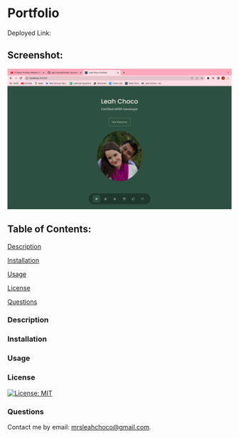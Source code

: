 # Portfolio

Deployed Link:

## Screenshot:

![screenshot](./src/assets/Screen%20Shot%202023-01-17%20at%202.54.15%20PM.png)

## Table of Contents:

[Description](#Description)

[Installation](#Installation)

[Usage](#Usage)

[License](#License)

[Questions](#Questions)

### Description

### Installation

### Usage

### License

[![License: MIT](https://img.shields.io/badge/License-MIT-yellow.svg)](https://opensource.org/licenses/MIT)

### Questions

Contact me by email: mrsleahchoco@gmail.com.
